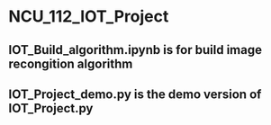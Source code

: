 # NCU_112_IOT_Project

## IOT_Build_algorithm.ipynb is for build image recongition algorithm
## IOT_Project_demo.py is the demo version of IOT_Project.py
